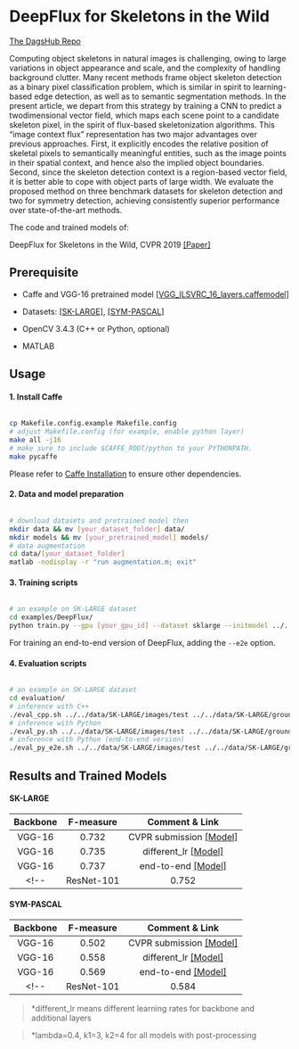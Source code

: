 # DeepFlux for Skeletons in the Wild

[The DagsHub Repo](https://dagshub.com/Bharat-mtr/DeepFlux)

Computing object skeletons in natural images is challenging, owing to large variations in object appearance and scale, and the complexity of handling background clutter. Many recent methods frame object skeleton detection as a binary pixel classification problem, which is similar in spirit to learning-based edge detection, as well as to semantic segmentation methods. In the present article, we depart from this strategy by training a CNN to predict a twodimensional vector field, which maps each scene point to a candidate skeleton pixel, in the spirit of flux-based skeletonization algorithms. This “image context flux” representation has two major advantages over previous approaches. First, it explicitly encodes the relative position of skeletal pixels to semantically meaningful entities, such as the image points in their spatial context, and hence also the implied object boundaries. Second, since the skeleton detection context is a region-based vector field, it is better able to cope with object parts of large width. We evaluate the proposed method on three benchmark datasets for skeleton detection and two for symmetry detection, achieving consistently superior performance over state-of-the-art methods.

The code and trained models of:

DeepFlux for Skeletons in the Wild, CVPR 2019 [[Paper]](http://openaccess.thecvf.com/content_CVPR_2019/papers/Wang_DeepFlux_for_Skeletons_in_the_Wild_CVPR_2019_paper.pdf)

## Prerequisite

- Caffe and VGG-16 pretrained model [[VGG_ILSVRC_16_layers.caffemodel]](http://www.robots.ox.ac.uk/~vgg/software/very_deep/caffe/VGG_ILSVRC_16_layers.caffemodel)

- Datasets: [[SK-LARGE]](https://dagshub.com/Bharat-mtr/DeepFlux/src/master/data/SK-LARGE), [[SYM-PASCAL]](https://dagshub.com/Bharat-mtr/DeepFlux/src/master/data/SymPASCAL-by-KZ)

- OpenCV 3.4.3 (C++ or Python, optional)

- MATLAB

## Usage

#### 1. Install Caffe

```bash

cp Makefile.config.example Makefile.config
# adjust Makefile.config (for example, enable python layer)
make all -j16
# make sure to include $CAFFE_ROOT/python to your PYTHONPATH.
make pycaffe

```

Please refer to [Caffe Installation](http://caffe.berkeleyvision.org/install_apt.html) to ensure other dependencies.

#### 2. Data and model preparation

```bash

# download datasets and pretrained model then
mkdir data && mv [your_dataset_folder] data/
mkdir models && mv [your_pretrained_model] models/
# data augmentation
cd data/[your_dataset_folder]
matlab -nodisplay -r "run augmentation.m; exit"

```

#### 3. Training scripts

```bash

# an example on SK-LARGE dataset
cd examples/DeepFlux/
python train.py --gpu [your_gpu_id] --dataset sklarge --initmodel ../../models/VGG_ILSVRC_16_layers.caffemodel

```

For training an end-to-end version of DeepFlux, adding the `--e2e` option.

#### 4. Evaluation scripts

```bash

# an example on SK-LARGE dataset
cd evaluation/
# inference with C++
./eval_cpp.sh ../../data/SK-LARGE/images/test ../../data/SK-LARGE/groundTruth/test ../../models/sklarge_iter_40000.caffemodel
# inference with Python
./eval_py.sh ../../data/SK-LARGE/images/test ../../data/SK-LARGE/groundTruth/test ../../models/sklarge_iter_40000.caffemodel
# inference with Python (end-to-end version)
./eval_py_e2e.sh ../../data/SK-LARGE/images/test ../../data/SK-LARGE/groundTruth/test ../../models/sklarge_iter_40000.caffemodel

```

## Results and Trained Models

#### SK-LARGE

| Backbone | F-measure | Comment & Link |
|:-------------:|:-------------:|:-----:|
| VGG-16 | 0.732 | CVPR submission [[Model]](https://dagshub.com/Bharat-mtr/DeepFlux/src/master/model/sklarge_iter_40000_CVPR.caffemodel) |
| VGG-16 | 0.735 | different_lr [[Model]](https://dagshub.com/Bharat-mtr/DeepFlux/src/master/model/sklarge_iter_40000_DifferentLR.caffemodel) |
| VGG-16 | 0.737 | end-to-end [[Model]](https://dagshub.com/Bharat-mtr/DeepFlux/src/master/model/0.737_sklarge_iter_40000_end2end.caffemodel) |
<!-- | ResNet-101 | 0.752 | different_lr [[Available soon]]() | -->

#### SYM-PASCAL

| Backbone | F-measure | Comment & Link |
|:-------------:|:-------------:|:-----:|
| VGG-16 | 0.502 | CVPR submission [[Model]](https://dagshub.com/Bharat-mtr/DeepFlux/src/master/model/sympascal_iter_40000_CVPR.caffemodel) |
| VGG-16 | 0.558 | different_lr [[Model]](https://dagshub.com/Bharat-mtr/DeepFlux/src/master/model/sympascal_iter_40000_DifferentLR.caffemodel) |
| VGG-16 | 0.569 | end-to-end [[Model]](https://dagshub.com/Bharat-mtr/DeepFlux/src/master/model/0.569_sympascal_iter_40000.caffemodel) |
<!-- | ResNet-101 | 0.584 | different_lr [[Available soon]]() | -->

>*different_lr means different learning rates for backbone and additional layers

>*lambda=0.4, k1=3, k2=4 for all models with post-processing
